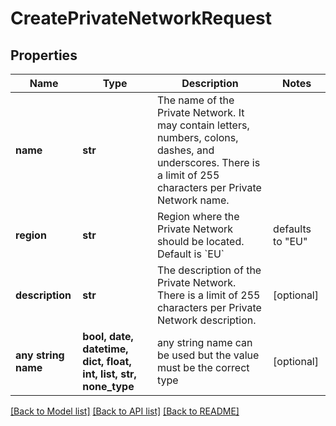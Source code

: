 # CreatePrivateNetworkRequest


## Properties
Name | Type | Description | Notes
------------ | ------------- | ------------- | -------------
**name** | **str** | The name of the Private Network. It may contain letters, numbers, colons, dashes, and underscores. There is a limit of 255 characters per Private Network name. | 
**region** | **str** | Region where the Private Network should be located. Default is &#x60;EU&#x60; | defaults to "EU"
**description** | **str** | The description of the Private Network. There is a limit of 255 characters per Private Network description. | [optional] 
**any string name** | **bool, date, datetime, dict, float, int, list, str, none_type** | any string name can be used but the value must be the correct type | [optional]

[[Back to Model list]](../README.md#documentation-for-models) [[Back to API list]](../README.md#documentation-for-api-endpoints) [[Back to README]](../README.md)


